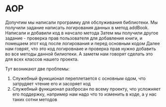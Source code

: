 # AOP

Допучтим мы написали программу для обслуживания библиотеки.
Мы получили задание написать логирования данных в метод addBook. Написали и добавили код в начсало 
метода
Затем мы получили другое задание - проверка прав пользователя для добавления книги, и помещаем 
этот код после логирования и перед основным кодом
Далее нам говрят, что это код логировнаие и проверка прав нужно добавить во все методы данной 
билиотеки.
А заметм нам говорят сделать это для всех классов нашего проекта.

Тут возникают две проблемы:

1. Служебный функционал переплетается с основным одом, что затрудяет чтение его и засоряет код
2. Служебный функционал разбросан по всему проекту, что усложняет его поддержку, например нам 
   надо что то изменить в коде, а у нас таких сотни методов


